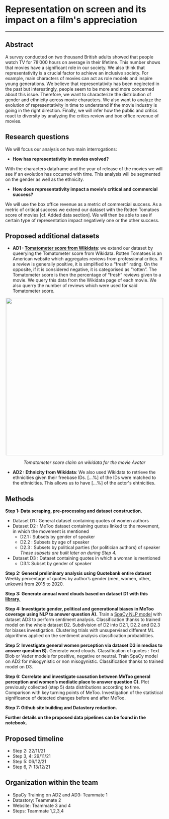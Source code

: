 # Representation on screen and its impact on a film's appreciation

___ ___

## Abstract

A survey conducted on two thousand British adults showed that people watch TV for 78’000 hours on average in their lifetime. This number shows that movies have a significant role in our society. We also think that representativity is a crucial factor to achieve an inclusive society. For example, main characters of movies can act as role models and inspire young generations. We believe that representativity has been neglected in the past but interestingly, people seem to be more and more concerned about this issue. 
Therefore, we want to characterize the distribution of gender and ethnicity across movie characters. We also want to analyze the evolution of representativity in time to understand if the movie industry is going in the right direction. Finally, we will infer how the public and critics react to diversity by analyzing the critics review and box office revenue of movies. 



## Research questions

We will focus our analysis on two main interrogations:


* **How has representativity in movies evolved?** 

With the characters dataframe and the year of release of the movies we will see if an evolution has occurred with time. This analysis will be segmented on the gender as well as the ethnicity.

* **How does representativity impact a movie’s critical and commercial success?**

We will use the box office revenue as a metric of commercial success. As a metric of critical success we extend our dataset with the Rotten Tomatoes score of movies [cf. Added data section]. We will then be able to see if certain type of representation impact negatively one or the other success.


## Proposed additional datasets

* **AD1 : [Tomatometer score from Wikidata](https://www.rottentomatoes.com/)**: we extand our dataset by queerying the Tomatometer score from Wikidata. Rotten Tomatoes is an American website which aggregates reviews from professional critics. 
If a review is generally positive, it is simplified to a “fresh” rating. On the opposite, if it is considered negative, it is categorised as “rotten”. The Tomatometer score is then the percentage of “fresh” reviews given to a movie. 
We query this data from the Wikidata page of each movie. We also querry the number of reviews which were used for said Tomatometer score.

<p align="center">
  <img src="https://github.com/epfl-ada/ada-2022-homework-1-talesof1001datapoints/blob/main/tomatometer_score.png" width="500">
</p>
<p align="center">
  <em>Tomatometer score claim on wikidata for the movie Avatar</em>
</p>

* **AD2 : Ethnicity from Wikidata**: We also used Wikidata to retrieve the ethnicities given their freebase IDs. [...%] of the IDs were matched to the ethnicities. This allows us to have [...%] of the actor's ehtnicities.


## Methods

**Step 1: Data scraping, pre-processing and dataset construction.**

* Dataset D1 : General dataset containing quotes of women authors
* Dataset D2 : MeToo dataset containing quotes linked to the movement, in which the movement is mentioned
  * D2.1 : Subsets by gender of speaker
  * D2.2 : Subsets by age of speaker
  * D2.3 : Subsets by political parties (for politician authors) of speaker\
    *These subsets are built later on during Step 4.*
* Dataset D3 : Dataset containing quotes in which a woman is mentioned
  * D3.1: Subset by gender of speaker

**Step 2: General preliminary analysis using Quotebank entire dataset**
Weekly percentage of quotes by author’s gender (men, women, other, unkown) from 2015 to 2020.

**Step 3: Generate annual word clouds based on dataset D1 with this [library.](https://github.com/amueller/word_cloud)**

**Step 4: Investigate gender, political and generational biases in MeToo coverage using NLP to answer question A).**
Train a [SpaCy NLP model](https://spacy.io/usage/training) with dataset AD3 to perform sentiment analysis. Classification thanks to trained model on the whole dataset D2. Subdivision of D2 into D2.1, D2.2 and D2.3 for biases investigation. Clustering trials with unsupervised different ML algorithms applied on the sentiment analysis classification probabilities.

**Step 5: Investigate general women perception via dataset D3 in medias to answer question B).**
Generate word clouds. Classification of quotes : Text Blob or Vader models for positive, negative or neutral. Train SpaCy model on AD2 for misogynistic or non misogynistic. Classification thanks to trained model on D3.

**Step 6: Correlate and investigate causation between MeToo general perception and women’s mediatic place to answer question C).**
Plot previously collected (step 5) data distributions according to time. Comparison with key turning points of MeToo. Investigation of the statistical significance of detected changes before and after MeToo.

**Step 7: Github site building and Datastory redaction.**

**Further details on the proposed data pipelines can be found in the notebook.**

## Proposed timeline

* Step 2: 22/11/21
* Step 3, 4: 29/11/21
* Step 5: 06/12/21
* Step 6, 7: 13/12/21

## Organization within the team

* SpaCy Training on AD2 and AD3: Teammate 1
* Datastory: Teammate 2
* Website: Teammate 3 and 4
* Steps: Teammate 1,2,3,4
